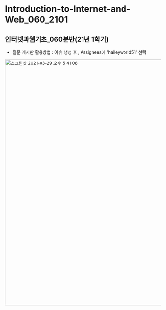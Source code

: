 # Introduction-to-Internet-and-Web_060_2101
## 인터넷과웹기초_060분반(21년 1학기)

- 질문 게시판 활용방법 : 이슈 생성 후 , Assignees에 'haileyworld51' 선택

<img width="793" alt="스크린샷 2021-03-29 오후 5 41 08" src="https://user-images.githubusercontent.com/59238310/112811308-e546c480-90b6-11eb-888d-96992281ff21.png">

